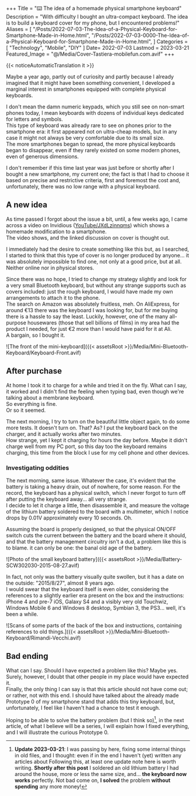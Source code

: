 +++
Title = "⌨️ The idea of ​​a homemade physical smartphone keyboard"
Description = "With difficulty I bought an ultra-compact keyboard. The idea is to build a keyboard cover for my phone, but I encountered problems!"
Aliases = [
  "/Posts/2022-07-03-The-Idea-of-a-Physical-Keyboard-for-Smartphone-Made-in-Home.html",
  "/Posts/2022-07-03-0000-The-Idea-of-a-Physical-Keyboard-for-Smartphone-Made-in-Home.html",
]
Categories = [ "Technology", "Mobile", "DIY" ]
Date= 2022-07-03
Lastmod = 2023-03-21
Featured_Image = "@/Media/Cover-Tastiera-mobilefun.com.avif"
+++

{{< noticeAutomaticTranslation it >}}



Maybe a year ago, partly out of curiosity and partly because I already imagined that it might have been something convenient, I developed a marginal interest in smartphones equipped with complete physical keyboards.

I don't mean the damn numeric keypads, which you still see on non-smart phones today, I mean keyboards with dozens of individual keys dedicated for letters and symbols.  
This type of keyboard was already rare to see on phones prior to the smartphone era: it first appeared not on ultra-cheap models, but in any case it might not always be very comfortable due to its small size.  
The more smartphones began to spread, the more physical keyboards began to disappear, even if they rarely existed on some modern phones, even of generous dimensions.

I don't remember if this time last year was just before or shortly after I bought a new smartphone, my current one; the fact is that I had to choose it based on precise and restrictive criteria, first and foremost the cost and, unfortunately, there was no low range with a physical keyboard.

## A new idea

As time passed I forgot about the issue a bit, until, a few weeks ago, I came across a video on Invidious ([YouTube/JXdLzinnqms](https://invidious.snopyta.org/JXdLzinnqms)) which shows a homemade modification to a smartphone.  
The video shows, and the linked discussion on cover is thought out.

I immediately had the desire to create something like this but, as I searched, I started to think that this type of cover is no longer produced by anyone... it was absolutely impossible to find one, not only at a good price, but at all. Neither online nor in physical stores.

Since there was no hope, I tried to change my strategy slightly and look for a very small Bluetooth keyboard, but without any strange supports such as covers included: just the rough keyboard, I would have made my own arrangements to attach it to the phone.  
The search on Amazon was absolutely fruitless, meh. On AliExpress, for around €13 there was the keyboard I was looking for, but for me buying there is a hassle to say the least. Luckily, however, one of the many all-purpose housewares (those that sell billions of films) in my area had the product I needed, for just €2 more than I would have paid for it at Ali.  
A bargain, so I bought it.

![The front of the mini-keyboard]({{< assetsRoot >}}/Media/Mini-Bluetooth-Keyboard/Keyboard-Front.avif)

## After purchase

At home I took it to charge for a while and tried it on the fly. What can I say, it worked and I didn't find the feeling when typing bad, even though we're talking about a membrane keyboard.  
So everything is fine.  
Or so it seemed.

The next morning, I try to turn on the beautiful little object again, to do some more tests. It doesn't turn on. That? As? I put the keyboard back on the charger, and it actually works after two minutes.  
How strange, yet I kept it charging for hours the day before. Maybe it didn't charge well from my PC port, so this day too the keyboard remains charging, this time from the block I use for my cell phone and other devices.

### Investigating oddities

The next morning, same issue. Whatever the case, it's evident that the battery is taking a heavy drain, out of nowhere, for some reason. For the record, the keyboard has a physical switch, which I never forgot to turn off after putting the keyboard away... all very strange.  
I decide to let it charge a little, then disassemble it, and measure the voltage of the lithium battery soldered to the board with a multimeter, which I notice drops by 0.01V approximately every 10 seconds. Oh.

Assuming the board is properly designed, so that the physical ON/OFF switch cuts the current between the battery and the board where it should, and that the battery management circuitry isn't a dud, a problem like this is to blame. it can only be one: the banal old age of the battery.

![Photo of the small keyboard battery]({{< assetsRoot >}}/Media/Battery-SCW302030-2015-08-27.avif)

In fact, not only was the battery visually quite swollen, but it has a date on the outside: "2015/8/27", almost 8 years ago.  
I would swear that the keyboard itself is even older, considering the references to a slightly earlier era present on the box and the instructions: iPhone 4 and pre-7 iOS, Galaxy S4 and a visibly very old Touchwiz, Windows Mobile 6 and Windows 8 desktop, Symbian 3, the PS3... well, it's been a while.

![Scans of some parts of the back of the box and instructions, containing references to old things.]({{< assetsRoot >}}/Media/Mini-Bluetooth-Keyboard/Rimandi-Vecchi.avif)

## Bad ending

What can I say. Should I have expected a problem like this? Maybe yes. Surely, however, I doubt that other people in my place would have expected it.  
Finally, the only thing I can say is that this article should not have come out; or rather, not with this end. I should have talked about the already made Prototype 0 of my smartphone stand that adds this tiny keyboard, but, unfortunately, I feel like I haven't had a chance to test it enough.

Hoping to be able to solve the battery problem (but I think so)[^New Battery], in the next article, of what I believe will be a series, I will explain how I fixed everything, and I will illustrate the curious Prototype 0.

[^New Battery]: **Update 2023-03-21**: I was passing by here, fixing some internal things in old files, and I thought: even if in the end I haven't (yet) written any articles about Following this, at least one update note here is worth writing. **Shortly after this post** I soldered an old lithium battery I had around the house, more or less the same size, and... **the keyboard now works** perfectly. Not bad come on, **I solved** the problem **without spending** any more money!